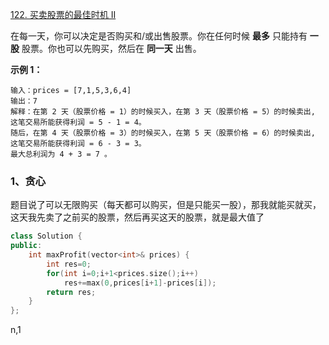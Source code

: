  [122. 买卖股票的最佳时机 II](https://leetcode.cn/problems/best-time-to-buy-and-sell-stock-ii/)

在每一天，你可以决定是否购买和/或出售股票。你在任何时候 **最多** 只能持有 **一股** 股票。你也可以先购买，然后在 **同一天** 出售。

**示例 1：**

```
输入：prices = [7,1,5,3,6,4]
输出：7
解释：在第 2 天（股票价格 = 1）的时候买入，在第 3 天（股票价格 = 5）的时候卖出, 这笔交易所能获得利润 = 5 - 1 = 4。
随后，在第 4 天（股票价格 = 3）的时候买入，在第 5 天（股票价格 = 6）的时候卖出, 这笔交易所能获得利润 = 6 - 3 = 3。
最大总利润为 4 + 3 = 7 。
```



### 1、贪心

题目说了可以无限购买（每天都可以购买，但是只能买一股），那我就能买就买，这天我先卖了之前买的股票，然后再买这天的股票，就是最大值了

```cpp
class Solution {
public:
    int maxProfit(vector<int>& prices) {
        int res=0;
        for(int i=0;i+1<prices.size();i++)
            res+=max(0,prices[i+1]-prices[i]);
        return res;
    }
};
```

n,1
